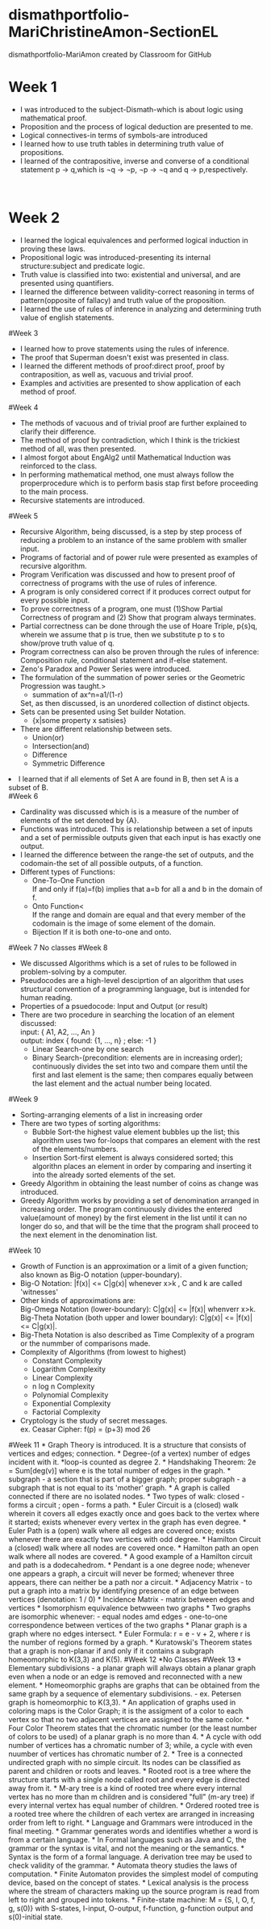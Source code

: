 # dismathportfolio-MariChristineAmon-SectionEL
dismathportfolio-MariAmon created by Classroom for GitHub
<H1>Week 1</H1>
<UL>
<LI>I was introduced to the subject-Dismath-which is about logic using mathematical proof.</LI>
<LI>Proposition and the process of logical deduction are presented to me.</LI>
<LI>Logical connectives-in terms of symbols-are introduced </LI>
<LI>I learned how to use truth tables in determining truth value of propositions.</LI>
<LI>I learned of the contrapositive, inverse and converse of a conditional statement p → q,which is ¬q → ¬p, ¬p → ¬q and q → p,respectively.</LI>
</UL>
<br>
<H1>Week 2</H1>
<UL>
<LI>I learned the logical equivalences and performed logical induction in proving these laws.</LI>
<LI>Propositional logic was introduced-presenting its internal structure:subject and predicate logic.</LI>
<LI>Truth value is classified into two: existential and universal, and are presented using quantifiers.</LI>
<LI>I learned the difference between validity-correct reasoning in terms of pattern(opposite of fallacy) and truth value of the proposition.</LI>
<LI>I learned the use of rules of inference in analyzing and determining truth value of english statements.</LI>
</UL>
#Week 3
<UL>
<LI>I learned how to prove statements using the rules of inference.</LI>
<LI>The proof that Superman doesn't exist was presented in class.</LI>
<LI>I learned the different methods of proof:direct proof, proof by contraposition, as well as, vacuous and trivial proof.</LI>
<LI>Examples and activities are presented to show application of each method of proof.</LI>
</UL>
#Week 4
<UL>
<LI>The methods of vacuous and of trivial proof are further explained to clarify their difference.</LI>
<LI>The method of proof by contradiction, which I think is the trickiest method of all, was then presented.</LI>
<LI>I almost forgot about EngAlg2 until Mathematical Induction was reinforced to the class. </LI>
<LI>In performing mathematical method, one must always follow the properprocedure which is to perform basis stap first before proceeding to the main process.</LI>
<LI>Recursive statements are introduced.</LI>
</UL>
#Week 5
<UL>
<LI>Recursive Algorithm, being discussed, is a step by step process of reducing a problem to an instance of the same problem with smaller input.</LI>
<LI>Programs of factorial and of power rule were presented as examples of recursive algorithm.</LI>
<LI>Program Verification was discussed and how to present proof of correctness of programs with the use of rules of inference.</LI>
<LI>A program is only considered correct if it produces correct output for every possible input.</LI>
<LI>To prove correctness of a program, one must (1)Show Partial Correctness of program and (2) Show that program always terminates.</LI>
<LI>Partial correctness can be done through the use of Hoare Triple, p{s}q, wherein we assume that p is true, then we substitute p to s to show/prove truth value of q.</LI>
<LI>Program correctness can also be proven through the rules of inference: Composition rule, conditional statement and if-else statement.</LI>
<LI>Zeno's Paradox and Power Series were introduced.</LI>
<LI>The formulation of the summation of power series or the Geometric Progression was taught.>
  <UL><LI>summation of ax^n=a1/(1-r)</LI></UL>  </LI
<LI>Set, as then discussed, is an unordered collection of distinct objects.</LI>
<LI>Sets can be presented using Set builder Notation.
  <UL><LI>{x|some property x satisies}</LI></UL>  </LI>
<LI>There are different relationship between sets.
<UL><LI>Union(or)</LI><LI>Intersection(and)</LI><LI>Difference</LI><LI>Symmetric Difference</LI></UL>
</UL>
<LI>I learned that if all elements of Set A are found in B, then set A is a subset of B.</LI>
</UL>
#Week 6
<UL>
<LI>Cardinality was discussed which is is a measure of the number of elements of the set denoted by {A}.</LI>
<LI>Functions was introduced. This is relationship between a set of inputs and a set of permissible outputs given that each input is has exactly one output.</LI>
<LI>I learned the difference between the range-the set of outputs, and the codomain-the set of all possible outputs, of a function.</LI>
<LI>Different types of Functions:
<UL>
<LI>One-To-One Function
<BR>If and only if f(a)=f(b) implies that a=b for all a and b in the domain of f.</LI>
<LI>Onto Function<
<BR>If the range and domain are equal and that every member of the codomain is the image of some element of the domain.</LI>
<LI>Bijection
If it is both one-to-one and onto.</LI>
</UL>
</LI>
</UL>
#Week 7
No classes
#Week 8
<UL>
<LI>We discussed Algorithms which is a set of rules to be followed in problem-solving by a computer.</LI>
<LI>Pseudocodes are a high-level desciprtion of an algorithm that uses structural convention of a programming language, but is intended for human reading.</LI>
<LI>Properties of a psuedocode: Input and Output (or result)</LI>
<LI>There are two procedure in searching the location of an element discussed:
<BR>input: { A1, A2, ..., An }
<BR>output: index { found: {1, ..., n} ; else: -1 }
<UL><LI>Linear Search-one by one search</LI>
<LI>Binary Search-(precondition: elements are in increasing order); continuously divides the set into two and compare them until the first and last element is the same; then compares equaliy between the last element and the actual number being located.</LI></UL>
</LI>
</UL>
#Week 9
<UL>
<LI>Sorting-arranging elements of a list in increasing order</LI>
<LI>There are two types of sorting algorithms:
<UL><LI>Bubble Sort-the highest value element bubbles up the list; this algorithm uses two for-loops that compares an element with the rest of the elements/numbers.</LI>
<LI>Insertion Sort-first element is always considered sorted; this algorithn places an element in order by comparing and inserting it into the already sorted elements of the set.</LI></UL>
</LI>
<LI>Greedy Algorithm in obtaining the least number of coins as change was introduced.</LI> 
<LI>Greedy Algorithm works by providing a set of denomination arranged in increasing order. The program continuously divides the entered value(amount of money) by the first element in the list until it can no longer do so, and that will be the time that the program shall proceed to the next element in the denomination list.</LI> 
</UL>
#Week 10
<UL>
<LI>Growth of Function is an approximation or a limit of a given function; also known as Big-O notation (upper-boundary).</LI>
<LI>Big-O Notation: |f(x)| <= C|g(x)| whenever x>k , C and k are called 'witnesses'</LI>
<LI>Other kinds of approximations are: <BR>Big-Omega Notation (lower-boundary): C|g(x)| <= |f(x)| whenverr x>k. <BR> Big-Theta Notation (both upper and lower boundary): C|g(x)| <= |f(x)| <= C|g(x)|. </LI>
<LI>Big-Theta Notation is also described as Time Complexity of a program or the nummber of comparisons made.</LI>
<LI>Complexity of Algorithms (from lowest to highest)
<UL><LI>Constant Complexity</LI>
    <LI>Logarithm Complexity</LI>
    <LI>Linear Complexity</LI>
    <LI>n log n Complexity</LI>
    <LI>Polynomial Complexity</LI>
    <LI>Exponential Complexity</LI>
    <LI>Factorial Complexity</LI></UL></LI>
<LI>Cryptology is the study of secret messages.<BR>ex. Ceasar Cipher: f(p) = (p+3) mod 26</LI>
</UL>
#Week 11
* Graph Theory is introduced. It is a structure that consists of vertices and edges; connection.
* Degree-(of a vertex) number of edges incident with it. *loop-is counted as degree 2.
* Handshaking Theorem: 2e = Sum[deg(v)] where e is the total number of edges in the graph.
* subgraph - a section that is part of a bigger graph; proper subgraph - a subgraph that is not equal to its 'mother' graph.
* A graph is called connected if there are no isolated nodes.
* Two types of walk: closed - forms a circuit ; open - forms a path. 
* Euler Circuit is a (closed) walk wherein it covers all edges exactly once and goes back to the vertex where it started; exists whenever every vertex in the graph has even degree.
* Euler Path is a (open) walk where all edges are covered once; exists whenever there are exactly two vertices with odd degree.
* Hamilton Circuit a (closed) walk where all nodes are covered once.
* Hamilton path an open walk where all nodes are covered.
* A good example of a Hamilton circuit and path is a dodecahedrom.
* Pendant is a one degree node; whenever one appears a graph, a circuit will never be formed; whenever three appears, there can neither be a path nor a circuit.
* Adjacency Matrix - to put a graph into a matrix by identifying presence of an edge between vertices (denotation: 1 / 0)
* Incidence Matrix - matrix between edges and vertices 
* Isomorphism equivalence betwween two graphs 
* Two graphs are isomorphic whenever:
   - equal nodes amd edges
   - one-to-one correspondence between vertices of the two graphs
* Planar graph is a graph where no edges intersect.
* Euler Formula: r = e - v + 2, where r is the number of regions formed by a graph.
* Kuratowski's Theorem states that a graph is non-planar if and only if it contains a subgraph homeomorphic to K(3,3) and K(5).
</UL>
#Week 12
*No Classes
#Week 13
* Elementary subdivisions - a planar graph will always obtain a planar graph even when a node or an edge is removed and reconnected with a new element. 
* Homeomorphic graphs are graphs that can be obtained from the same graph by a sequence of elementary subdivisions.
   - ex. Petersen graph is homeomorphic to K(3,3).
* An application of graphs used in coloring maps is the Color Graph; it is the assigment of a color to each vertex so that no two adjacent vertices are assigned to the same color.
* Four Color Theorem states that the chromatic number (or the least number of colors to be used) of a planar graph is no more than 4. 
* A cycle with odd number of vertices has a chromatic number of 3; while, a cycle with even nuumber of vertices has chromatic number of 2.
* Tree is a connected undirected graph with no simple circuit. Its nodes can be classified as parent and children or roots and leaves.
* Rooted root is a tree where the structure starts with a single node called root and every edge is directed away from it.
* M-ary tree is a kind of rooted tree where every internal vertex has no more than m children and is considered "full" (m-ary tree) if every internal vertex has equal number of children.
* Ordered rooted tree is a rooted tree where the children of each vertex are arranged in increasing order from left to right.
* Language and Grammars were introduced in the final meeting. 
* Grammar generates words and identifies whether a word is from a certain language.
* In Formal languages such as Java and C, the grammar or the syntax is vital, and not the meaning or the semantics.
* Syntax is the form of a formal language. A derivation tree may be used to check validity of the grammar.
* Automata theory studies the laws of computation.
* Finite Automaton provides the simplest model of computing device, based on the concept of states.
* Lexical analysis is the process where the stream of characters making up the source program is read from left to right and grouped into tokens.
* Finite-state machine: M = {S, I, O, f, g, s(0)} with S-states, I-input, O-output, f-function, g-function output and s(0)-initial state.
